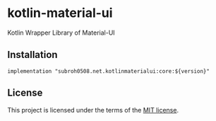 # kotlin-material-ui
Kotlin Wrapper Library of Material-UI

## Installation

```
implementation "subroh0508.net.kotlinmaterialui:core:${version}"
```

## License

This project is licensed under the terms of the
[MIT license](/LICENSE).
